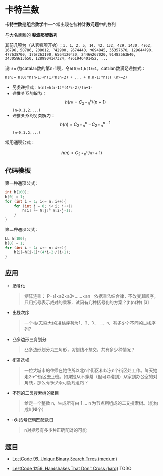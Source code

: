 # 卡特兰数

**卡特兰数**是**组合数学**中一个常出现在各种**计数问题**中的数列

与大名鼎鼎的 **斐波那契数列** 

其前几项为（从第零项开始）: `1, 1, 2, 5, 14, 42, 132, 429, 1430, 4862, 16796, 58786, 208012, 742900, 2674440, 9694845, 35357670, 129644790, 477638700, 1767263190, 6564120420, 24466267020, 91482563640, 343059613650, 1289904147324, 4861946401452, ...`

设`h(n)`为catalan数的第n+1项，令`h(0)=1`,`h(1)=1`，catalan数满足递推式：

`h(n)= h(0)*h(n-1)+h(1)*h(n-2) + ... + h(n-1)*h(0) (n>=2)`

- 另类递推式：`h(n)=h(n-1)*(4*n-2)/(n+1)`
- 递推关系的解为：$$h(n)=C_{2*n}^n/(n+1)$$ `(n=0,1,2,...)`
- 递推关系的另类解为：$$h(n)=C_{2*n}^n-C_{2*n}^{n-1}$$ `(n=0,1,2,...)`

常用通项公式：

$$h(n)=C_{2*n}^n/(n+1)$$

## 代码模板

第一种通项公式：

```cpp
int h[100];
h[0] = 1;
for (int i = 1; i<= n; i++){
    for (int j = 0; j< i; j++){
        h[i] += h[j]* h[i-j-1];
    }
}       
```

第二种通项公式：

```cpp
LL h[100];
h[0] = 1;
for (int i = 1; i<= n; i++){
    h[i]=h[i-1]*(4*i-2)/(i+1);
}
```

## 应用

- 括号化

    > 矩阵连乘： P=a1×a2×a3×……×an，依据乘法结合律，不改变其顺序，只用括号表示成对的乘积，试问有几种括号化的方案？(h(n)种) [3]

- 出栈次序

    > 一个栈(无穷大)的进栈序列为1，2，3，…，n，有多少个不同的出栈序列?

- 凸多边形三角划分
    
    > 凸多边形划分为三角形，切割线不想交，共有多少种情况？

- 街道选择

    > 一位大城市的律师在她住所以北n个街区和以东n个街区处工作。每天她走2n个街区去上班。如果她从不穿越（但可以碰到）从家到办公室的对角线，那么有多少条可能的道路？

- 不同的二叉搜索树的数目

    > 给定一个整数 n，生成所有由 1 ... n 为节点所组成的二叉搜索树。（能构成h(N)个）

- n对括号正确匹配数目

    > n对括号有多少种正确配对的可能

## 题目

- [LeetCode 96. Unique Binary Search Trees (medium)](https://github.com/muyids/leetcode/blob/master/algorithms/1-100/96.unique-binary-search-trees.md)

- [LeetCode 1259. Handshakes That Don't Cross (hard)](https://github.com/muyids/leetcode/blob/master/algorithms/1201-1300/1259.handshakes-that-dont-cross.md) TODO
